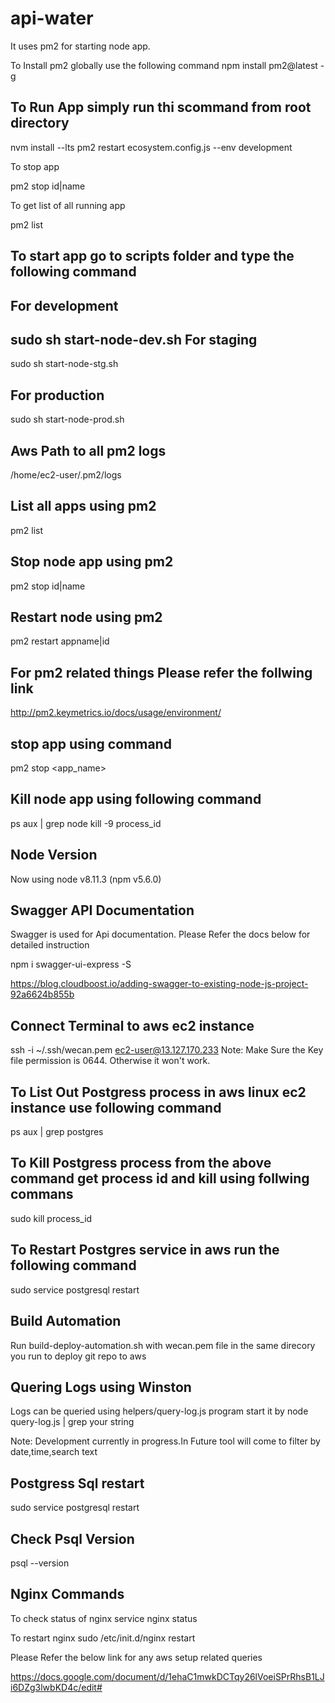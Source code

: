 # api-water

It uses pm2 for starting node app.

To Install pm2 globally use the following command
npm install pm2@latest -g

To Run App simply run thi scommand from root directory
---------------
nvm install --lts
pm2 restart ecosystem.config.js --env development

To stop app

pm2 stop id|name

To get list of all running app

pm2 list 

To start app go to scripts folder and type the following command
---------------
For development
---------------
sudo sh start-node-dev.sh 
For staging
---------------
sudo sh start-node-stg.sh 

For production
---------------
sudo sh start-node-prod.sh

Aws Path to all pm2 logs 
---------------
/home/ec2-user/.pm2/logs

List all apps using pm2
---------------
pm2 list

Stop node app using pm2
---------------
pm2 stop id|name

Restart node using pm2
---------------
pm2 restart appname|id

For pm2 related things Please refer the follwing link
---------------
http://pm2.keymetrics.io/docs/usage/environment/


stop app using command
---------------
pm2 stop <app_name>

Kill node app using following command
---------------
ps aux | grep node
kill -9 process_id


Node Version 
---------------
Now using node v8.11.3 (npm v5.6.0)

Swagger API Documentation
------------------

Swagger is used for Api documentation. Please Refer the docs below for detailed instruction

npm i swagger-ui-express -S

https://blog.cloudboost.io/adding-swagger-to-existing-node-js-project-92a6624b855b


Connect Terminal to aws ec2 instance
------------------
ssh -i ~/.ssh/wecan.pem ec2-user@13.127.170.233
Note: Make Sure the Key file permission is 0644. Otherwise it won't work.

To List Out Postgress process in aws linux ec2 instance use following command
----------------------
ps aux | grep postgres

To Kill Postgress process from the above command get process id and kill using follwing commans
----------------------
sudo kill process_id

To Restart Postgres service in aws run the following command
----------------------
sudo service postgresql restart

Build Automation
----------------------
Run build-deploy-automation.sh with wecan.pem file in the same direcory you run to deploy git repo to aws 

Quering Logs using Winston
------------------------

Logs can be queried using helpers/query-log.js program
start it by
node query-log.js | grep your string

Note: Development currently in progress.In Future tool will come to filter by date,time,search text

Postgress Sql restart
------------------------

sudo service postgresql restart

Check Psql Version
------------------------
psql --version

Nginx Commands
------------------------

To check status of nginx
service nginx status 

To restart nginx
sudo /etc/init.d/nginx restart

Please Refer the below link for any aws setup related queries

https://docs.google.com/document/d/1ehaC1mwkDCTqy26lVoeiSPrRhsB1LJi6DZg3lwbKD4c/edit#

